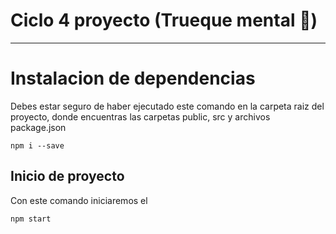 # Ciclo 4 proyecto (Trueque mental 🧠)
***
# Instalacion de dependencias

 Debes estar seguro de haber ejecutado este comando en la carpeta raiz del proyecto, donde encuentras las carpetas public, src y archivos package.json
```
npm i --save 
```
## Inicio de proyecto
Con este comando iniciaremos el 
```
npm start
```

